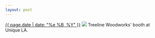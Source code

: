 ```yaml
---
layout: post
---
```


<p>
  <time><a href="/319">{{ page.date | date: "%e %B, %Y" }}</a></time>
  <a href="/319"><img src="{{ site.assets_url }}/319.jpg"/></a>
  <span>Treeline Woodworks' booth at Unique LA.</span>
</p>

